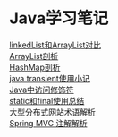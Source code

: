 # Java学习笔记
<a href="https://github.com/longshengguoji/JDKSourceAnalyse/blob/master/linkedList%E5%92%8CArrayList%E5%AF%B9%E6%AF%94.md">linkedList和ArrayList对比</a><br/>
<a href="https://github.com/longshengguoji/JDKSourceAnalyse/blob/master/ArrayList%E5%89%96%E6%9E%90.md">ArrayList剖析</a><br/>
<a href="https://github.com/longshengguoji/JDKSourceAnalyse/blob/master/HashMap%E5%89%96%E6%9E%90.md">HashMap剖析</a><br/>
<a href="https://github.com/longshengguoji/JDKSourceAnalyse/blob/master/java%20transient%E4%BD%BF%E7%94%A8%E5%B0%8F%E8%AE%B0.md">java transient使用小记</a><br/>
<a href="https://github.com/longshengguoji/JDKSourceAnalyse/blob/master/%E8%AE%BF%E9%97%AE%E4%BF%AE%E9%A5%B0%E7%AC%A6.md">Java中访问修饰符</a><br/>
<a href="https://github.com/longshengguoji/JDKSourceAnalyse/blob/master/static%E5%92%8Cfinal%E4%BD%BF%E7%94%A8%E6%80%BB%E7%BB%93.md">static和final使用总结</a><br/>
<a href="https://github.com/longshengguoji/JDKSourceAnalyse/blob/master/%E5%A4%A7%E5%9E%8B%E5%88%86%E5%B8%83%E5%BC%8F%E7%BD%91%E7%AB%99%E6%9C%AF%E8%AF%AD%E8%A7%A3%E6%9E%90.md">大型分布式网站术语解析</a><br/>
<a href="https://github.com/longshengguoji/JDKSourceAnalyse/blob/master/springmvc%E6%B3%A8%E8%A7%A3%E8%A7%A3%E6%9E%90.md">Spring MVC 注解解析</a><br/>
